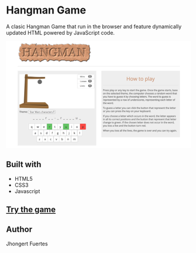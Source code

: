 # Hangman Game
A clasic Hangman Game that run in the browser and feature dynamically updated HTML powered by JavaScript code.

![Playing Hangman](https://github.com/Jhongert/hangman-game/blob/master/assets/images/hangmanPlaying.jpeg?raw=true)

## Built with
- HTML5
- CSS3
- Javascript

## [Try the game](https://jhongert.github.io/hangman-game/)

## Author
Jhongert Fuertes
